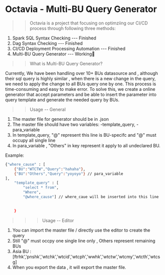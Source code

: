 # Octavia - Multi-BU Query Generator


>>Octavia is a project that focusing on optimziing our CI/CD process through following three methods:
1. Spark SQL Syntax Checking --- Finished
2. Dag Syntax Checking --- Finished
3. CI/CD Deployment Processing Automation --- Finished
4. Multi-BU Query Generator --- Working🚧 


>>What is Multi-BU Query Generator?

Currently, We have been handling over 10+ BUs datasource and , although their sql query is highly similar , when there is a new change in the query, we need to apply the change to all BUs query one by one. This process is time-consuming and easy to make error. To solve this, we create a online generator that accept parameters and be able to insert the parameter into query template and generate the needed query by BUs. 

>>Usage -- General

1. The master file for generator should be in .json
2. The master file should have two variables: -template_query, -para_variable
3. In template_query, "@" represent this line is BU-specifc and "@" must occupy all single line
4. In para_variable , "Others" in key represent it apply to all undeclared BU.

Example:
```sh
{"where_cause" : [
    {"BU":"WTCTW","Query":"hahaha"},
    {"BU":"Others","Query":"yoyoyo"} // para_variable
],    
    "template_query" : [
        "select * from",
        "Where",
        "@where_cause"] // where_caue will be inserted into this line
    
    
    }
```

>>> Usage -- Editor

1. You can import the master file / directly use the editor to create the query
2. Still "@" must occpy one single line only , Others represent remaining BUs 
3. Asia BU : [ftrhk','pnshk','wtchk','wtcid','wtcph','wwhk','wtctw','wtcmy','wtcth','wtcsg]
4. When you export the data , it will export the master file.




